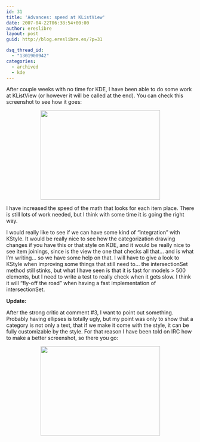 ```yaml
---
id: 31
title: 'Advances: speed at KListView'
date: 2007-04-22T06:38:54+00:00
author: ereslibre
layout: post
guid: http://blog.ereslibre.es/?p=31

dsq_thread_id:
  - "1301900942"
categories:
  - archived
  - kde
---
```

After couple weeks with no time for KDE, I have been able to do some work at KListView (or however it will be called at the end). You can check this screenshot to see how it goes:

<p align="center">
  <a target="_blank" href="http://media.ereslibre.es/2007/04/categorization4.png"><img border="0" width="320" src="http://media.ereslibre.es/2007/04/categorization4.png" height="240" style="width: 320px; height: 240px" /></a>
</p>

I have increased the speed of the math that looks for each item place. There is still lots of work needed, but I think with some time it is going the right way.

I would really like to see if we can have some kind of &#8220;integration&#8221; with KStyle. It would be really nice to see how the categorization drawing changes if you have this or that style on KDE, and it would be really nice to see item joinings, since is the view the one that checks all that&#8230; and is what I&#8217;m writing&#8230; so we have some help on that. I will have to give a look to KStyle when improving some things that still need to&#8230; the intersectionSet method still stinks, but what I have seen is that it is fast for models > 500 elements, but I need to write a test to really check when it gets slow. I think it will &#8220;fly-off the road&#8221; when having a fast implementation of intersectionSet.

**Update:**

After the strong critic at comment #3, I want to point out something. Probably having ellipses is totally ugly, but my point was only to show that a category is not only a text, that if we make it come with the style, it can be fully customizable by the style. For that reason I have been told on IRC how to make a better screenshot, so there you go:

<p align="center">
  <a target="_blank" href="http://media.ereslibre.es/2007/04/categorization5.png"><img border="0" width="320" src="http://media.ereslibre.es/2007/04/categorization5.png" height="240" style="width: 320px; height: 240px" /></a>
</p>
